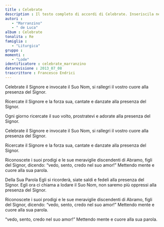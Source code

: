 ```yaml
--- 
title : Celebrate
description : Il testo completo di accordi di Celebrate. Inseriscila nel tuo canzoniere!
autori : 
   - "Marranzino"
   - " de Luca"
album : Celebrate
tonalita : Re
famiglia : 
   - "Liturgica"
gruppo : 
momenti : 
   - "Lode"
identificatore : celebrate_marranzino
datarevisione : 2013_07_08
trascrittore : Francesco Endrici
--- 
```




Celebrate il Signore e invocate il Suo Nom,
si rallegri il vostro cuore alla presenza del Signor.


Ricercate il Signore e la forza sua,
cantate e danzate alla presenza del Signor.


Ogni giorno ricercate il suo volto,
prostratevi e adorate alla presenza del Signor.


Celebrate il Signore e invocate il Suo Nom,
si rallegri il vostro cuore alla presenza del Signor.


Ricercate il Signore e la forza sua,
cantate e danzate alla presenza del Signor.


Riconoscete i suoi prodigi e le sue meraviglie
discendenti di Abramo, figli del Signor,
dicendo: “vedo,  sento, credo nel suo amor!”
Mettendo mente e cuore alla sua parola. 


Della Sua Parola Egli si ricorderà, 
siate saldi e fedeli alla presenza del Signor.
Egli ora ci chiama a lodare il Suo Nom, 
non saremo più oppressi alla presenza del Signor.


Riconoscete i suoi prodigi e le sue meraviglie
discendenti di Abramo, figli del Signor,
dicendo: “vedo,  sento, credo nel suo amor!”
Mettendo mente e cuore alla sua parola. 
 
“vedo,  sento, credo nel suo amor!”
Mettendo mente e cuore alla sua parola.


